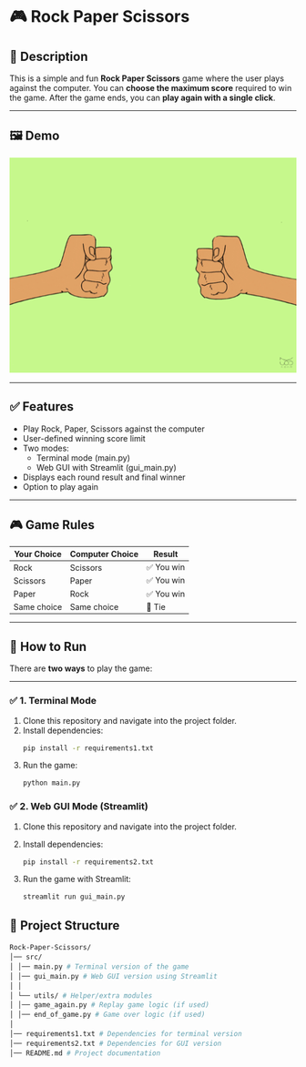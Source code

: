 # 🎮 Rock Paper Scissors

## 📝 Description
This is a simple and fun **Rock Paper Scissors** game where the user plays against the computer.
You can **choose the maximum score** required to win the game.
After the game ends, you can **play again with a single click**.

---

## 🖼 Demo
![Game Demo](assets/game_demo.gif)

---

## ✅ Features
- Play Rock, Paper, Scissors against the computer
- User-defined winning score limit
- Two modes:
  - Terminal mode (main.py)
  - Web GUI with Streamlit (gui_main.py)
- Displays each round result and final winner
- Option to play again

---

## 🎮 Game Rules
| Your Choice | Computer Choice | Result     |
|-------------|-----------------|------------|
| Rock        | Scissors        | ✅ You win |
| Scissors    | Paper           | ✅ You win |
| Paper       | Rock            | ✅ You win |
| Same choice | Same choice     | 🤝 Tie     |

---
## 🚀 How to Run

There are **two ways** to play the game:

---

### ✅ 1. Terminal Mode

1. Clone this repository and navigate into the project folder.
2. Install dependencies:
   ```bash
   pip install -r requirements1.txt
   ```
3. Run the game:
    ```bash
    python main.py
    ```

### ✅ 2. Web GUI Mode (Streamlit)

1. Clone this repository and navigate into the project folder.

2. Install dependencies:
    ```bash
    pip install -r requirements2.txt
    ```
3. Run the game with Streamlit:
    ```bash
    streamlit run gui_main.py
    ```

## 📁 Project Structure

```bash
Rock-Paper-Scissors/
│── src/
│ │── main.py # Terminal version of the game
│ │── gui_main.py # Web GUI version using Streamlit
│ │
│ └── utils/ # Helper/extra modules
│ │── game_again.py # Replay game logic (if used)
│ │── end_of_game.py # Game over logic (if used)
│
│── requirements1.txt # Dependencies for terminal version
│── requirements2.txt # Dependencies for GUI version
│── README.md # Project documentation
```
